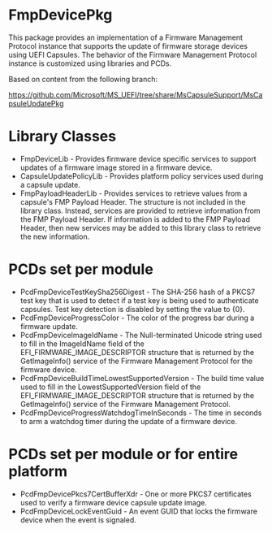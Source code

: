 # FmpDevicePkg

This package provides an implementation of a Firmware Management Protocol
instance that supports the update of firmware storage devices using UEFI
Capsules.  The behavior of the Firmware Management Protocol instance is
customized using libraries and PCDs.

Based on content from the following branch:

https://github.com/Microsoft/MS_UEFI/tree/share/MsCapsuleSupport/MsCapsuleUpdatePkg

Library Classes
===============
* FmpDeviceLib - Provides firmware device specific services
  to support updates of a firmware image stored in a firmware
  device.
* CapsuleUpdatePolicyLib - Provides platform policy services
  used during a capsule update.
* FmpPayloadHeaderLib - Provides services to retrieve values
  from a capsule's FMP Payload Header.  The structure is not
  included in the library class.  Instead, services are
  provided to retrieve information from the FMP Payload Header.
  If information is added to the FMP Payload Header, then new
  services may be added to this library class to retrieve the
  new information.

PCDs set per module
====================
* PcdFmpDeviceTestKeySha256Digest - The SHA-256 hash of a
  PKCS7 test key that is used to detect if a test key is
  being used to authenticate capsules.  Test key detection
  is disabled by setting the value to {0}.
* PcdFmpDeviceProgressColor - The color of the progress bar
  during a firmware update.
* PcdFmpDeviceImageIdName - The Null-terminated Unicode
  string used to fill in the ImageIdName field of the
  EFI_FIRMWARE_IMAGE_DESCRIPTOR structure that is returned
  by the GetImageInfo() service of the Firmware Management
  Protocol for the firmware device.
* PcdFmpDeviceBuildTimeLowestSupportedVersion - The build
  time value used to fill in the LowestSupportedVersion field
  of the EFI_FIRMWARE_IMAGE_DESCRIPTOR structure that is
  returned by the GetImageInfo() service of the Firmware
  Management Protocol.
* PcdFmpDeviceProgressWatchdogTimeInSeconds - The time in
  seconds to arm a watchdog timer during the update of a
  firmware device.

PCDs set per module or for entire platform
==========================================
* PcdFmpDevicePkcs7CertBufferXdr - One or more PKCS7
  certificates used to verify a firmware device capsule
  update image.
* PcdFmpDeviceLockEventGuid - An event GUID that locks
  the firmware device when the event is signaled.